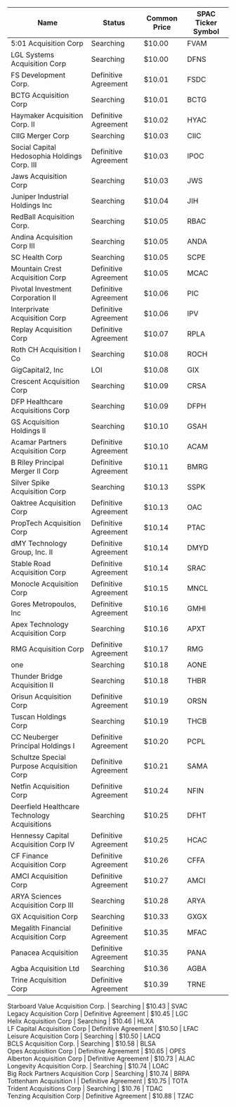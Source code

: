 Name                                         | Status               | Common Price  | SPAC Ticker Symbol
-------------------------------------------- | -------------------- | ------------- | ------------------
5:01 Acquisition Corp                        | Searching            | $10.00        | FVAM              
LGL Systems Acquisition Corp                 | Searching            | $10.00        | DFNS              
FS Development Corp.                         | Definitive Agreement | $10.01        | FSDC              
BCTG Acquisition Corp                        | Searching            | $10.01        | BCTG              
Haymaker Acquisition Corp. II                | Definitive Agreement | $10.02        | HYAC              
CIIG Merger Corp                             | Searching            | $10.03        | CIIC              
Social Capital Hedosophia Holdings Corp. III | Definitive Agreement | $10.03        | IPOC              
Jaws Acquisition Corp                        | Searching            | $10.03        | JWS               
Juniper Industrial Holdings Inc              | Searching            | $10.04        | JIH               
RedBall Acquisition Corp.                    | Searching            | $10.05        | RBAC              
Andina Acquisition Corp III                  | Searching            | $10.05        | ANDA              
SC Health Corp                               | Searching            | $10.05        | SCPE              
Mountain Crest Acquisition Corp              | Definitive Agreement | $10.05        | MCAC              
Pivotal Investment Corporation II            | Definitive Agreement | $10.06        | PIC               
Interprivate Acquisition Corp                | Definitive Agreement | $10.06        | IPV               
Replay Acquisition Corp                      | Definitive Agreement | $10.07        | RPLA              
Roth CH Acquisition I Co                     | Searching            | $10.08        | ROCH              
GigCapital2, Inc                             | LOI                  | $10.08        | GIX               
Crescent Acquisition Corp                    | Searching            | $10.09        | CRSA              
DFP Healthcare Acquisitions Corp             | Searching            | $10.09        | DFPH              
GS Acquisition Holdings II                   | Searching            | $10.10        | GSAH              
Acamar Partners Acquisition Corp             | Definitive Agreement | $10.10        | ACAM              
B Riley Principal Merger II Corp             | Definitive Agreement | $10.11        | BMRG              
Silver Spike Acquisition Corp                | Searching            | $10.13        | SSPK              
Oaktree Acquisition Corp                     | Definitive Agreement | $10.13        | OAC               
PropTech Acquisition Corp                    | Definitive Agreement | $10.14        | PTAC              
dMY Technology Group, Inc. II                | Definitive Agreement | $10.14        | DMYD              
Stable Road Acquisition Corp                 | Definitive Agreement | $10.14        | SRAC              
Monocle Acquisition Corp                     | Definitive Agreement | $10.15        | MNCL              
Gores Metropoulos, Inc                       | Definitive Agreement | $10.16        | GMHI              
Apex Technology Acquisition Corp             | Searching            | $10.16        | APXT              
RMG Acquisition Corp                         | Definitive Agreement | $10.17        | RMG               
one                                          | Searching            | $10.18        | AONE              
Thunder Bridge Acquisition II                | Searching            | $10.18        | THBR              
Orisun Acquisition Corp                      | Definitive Agreement | $10.19        | ORSN              
Tuscan Holdings Corp                         | Searching            | $10.19        | THCB              
CC Neuberger Principal Holdings I            | Definitive Agreement | $10.20        | PCPL              
Schultze Special Purpose Acquisition Corp    | Definitive Agreement | $10.21        | SAMA              
Netfin Acquisition Corp                      | Definitive Agreement | $10.24        | NFIN              
Deerfield Healthcare Technology Acquisitions | Searching            | $10.25        | DFHT              
Hennessy Capital Acquisition Corp IV         | Definitive Agreement | $10.25        | HCAC              
CF Finance Acquisition Corp                  | Definitive Agreement | $10.26        | CFFA              
AMCI Acquisition Corp                        | Definitive Agreement | $10.27        | AMCI              
ARYA Sciences Acquisition Corp III           | Searching            | $10.28        | ARYA              
GX Acquisition Corp                          | Searching            | $10.33        | GXGX              
Megalith Financial Acquisition Corp          | Definitive Agreement | $10.35        | MFAC              
Panacea Acquisition                          | Definitive Agreement | $10.35        | PANA              
Agba Acquisition Ltd                         | Searching            | $10.36        | AGBA              
Trine Acquisition Corp                       | Definitive Agreement | $10.39        | TRNE              
Starboard Value Acquisition Corp.
           | Searching            | $10.43        | SVAC              
Legacy Acquisition Corp                      | Definitive Agreement | $10.45        | LGC               
Helix Acquisition Corp                       | Searching            | $10.46        | HLXA              
LF Capital Acquisition Corp                  | Definitive Agreement | $10.50        | LFAC              
Leisure Acquisition Corp                     | Searching            | $10.50        | LACQ              
BCLS Acquisition Corp.                       | Searching            | $10.58        | BLSA              
Opes Acquisition Corp                        | Definitive Agreement | $10.65        | OPES              
Alberton Acquisition Corp                    | Definitive Agreement | $10.73        | ALAC              
Longevity Acquisition Corp.
                 | Searching            | $10.74        | LOAC              
Big Rock Partners Acquisition Corp           | Searching            | $10.74        | BRPA              
Tottenham Acquisition I                      | Definitive Agreement | $10.75        | TOTA              
Trident Acquisitions Corp                    | Searching            | $10.76        | TDAC              
Tenzing Acquisition Corp                     | Definitive Agreement | $10.88        | TZAC              
